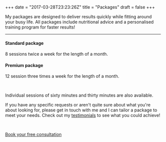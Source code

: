 +++
date = "2017-03-28T23:23:26Z"
title = "Packages"
draft = false
+++

My packages are designed to deliver results quickly while fitting around your busy life. All packages include nutritional advice and a personalised training program for faster results!

<div class="row">
<div class="col-xs-8 col-xs-offset-2">
  <hr>
</div>
</div>

#### Standard package

8 sessions twice a week for the length of a month.

#### Premium package

12 session three times a week for the length of a month.

<br>

Individual sessions of sixty minutes and thirty minutes are also available.

If you have any specific requests or aren't quite sure about what you're about looking for, please get in touch with me and I can tailor a package to meet your needs. Check out my [testimonials](/testimonials) to see what you could achieve!

<br>

<a href="/#contact" class="btn dark-btn centered">Book your free consultation</a>
